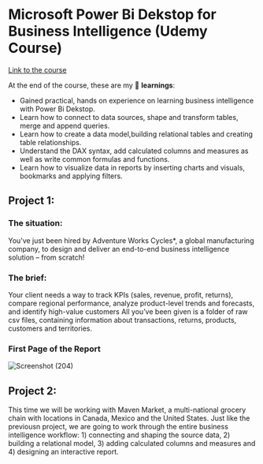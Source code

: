# Microsoft Power Bi Dekstop for Business Intelligence (Udemy Course)

 [Link to the course](https://www.udemy.com/course/microsoft-power-bi-up-running-with-power-bi-desktop/)

At the end of the course, these are my 🔑 **learnings**:
  - Gained practical, hands on experience on learning business intelligence with Power Bi Dekstop.
  - Learn how to connect to data sources, shape and transform tables, merge and append queries.
  - Learn how to create a data model,building relational tables and creating table relationships.
  - Understand the DAX syntax, add calculated columns and measures as well as write common formulas and functions.
  - Learn how to visualize data in reports by inserting charts and visuals, bookmarks and applying filters.




## Project 1:
### The situation: 
You’ve just been hired by Adventure Works Cycles*, a global manufacturing company, to
design and deliver an end-to-end business intelligence solution – from scratch!

### The brief:
Your client needs a way to track KPIs (sales, revenue, profit, returns), compare regional
performance, analyze product-level trends and forecasts, and identify high-value customers
All you’ve been given is a folder of raw csv files, containing information about transactions,
returns, products, customers and territories.

### **First Page of the Report**
![Screenshot (204)](https://user-images.githubusercontent.com/102918064/202384234-a9e07de4-7a9c-4e3c-be90-7f589767ac19.png)


## Project 2:
This time we will be working with Maven Market, a multi-national grocery chain with locations in Canada, Mexico and the United States. Just like the previousn project, we are going to work through the entire business intelligence workflow: 1) connecting and shaping the source data, 2) building a relational model, 3) adding calculated columns and measures and 4) designing an interactive report.
